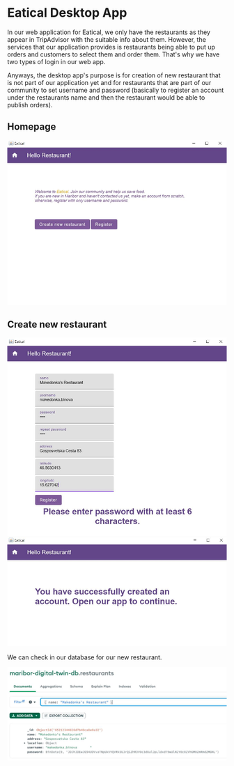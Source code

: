 # Eatical Desktop App

In our web application for Eatical, we only have the restaurants as they appear in TripAdvisor with the suitable info about them. However, the services that our application provides is restaurants being able to put up orders and customers to select them and order them. That's why we have two types of login in our web app.

Anyways, the desktop app's purpose is for creation of new restaurant that is not part of our application yet and for restaurants that are part of our community to set username and password (basically to register an account under the restaurants name and then the restaurant would be able to publish orders).

## Homepage

![Alt Text](./eatical_desktop_pics/homepage.JPG)

## Create new restaurant

![Alt Text](./eatical_desktop_pics/new_restaurant_registration.JPG) ![Alt Text](./eatical_desktop_pics/success_creation.JPG)

We can check in our database for our new restaurant.

![Alt Text](./eatical_desktop_pics/mongo_created.JPG)
